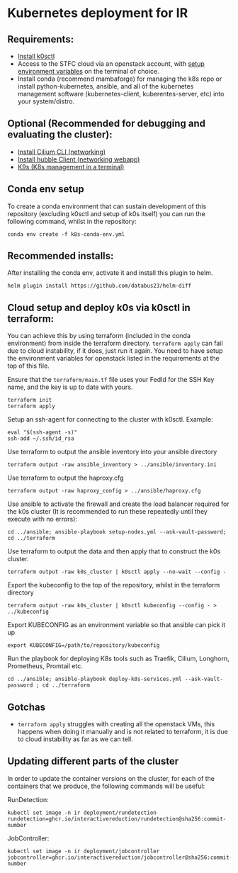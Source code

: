 # Kubernetes deployment for IR

Requirements:
-------------

- [Install k0sctl](https://github.com/k0sproject/k0sctl#installation)
- Access to the STFC cloud via an openstack account, with [setup environment variables](https://stfc-cloud-docs.readthedocs.io/en/latest/howto/CreateVMFromCommandLine.html#setting-up-the-environment-to-select-project) on the terminal of choice.
- Install conda (recommend mambaforge) for managing the k8s repo or install python-kubernetes, ansible, and all of the kubernetes management software (kubernetes-client, kuberentes-server, etc) into your system/distro.

Optional (Recommended for debugging and evaluating the cluster):
----------------------------------------------------------------

- [Install Cilium CLI (networking)](https://docs.cilium.io/en/stable/gettingstarted/k8s-install-default/#install-the-cilium-cli)
- [Install hubble Client (networking webapp)](https://docs.cilium.io/en/v1.10/gettingstarted/hubble_setup/#install-the-hubble-client)
- [K9s (K8s management in a terminal)](https://k9scli.io/topics/install/)

Conda env setup
---------------

To create a conda environment that can sustain development of this repository (excluding k0sctl and setup of k0s itself) you can run the following command, whilst in the repository:

```shell
conda env create -f k8s-conda-env.yml
```

Recommended installs:
---------------------

After installing the conda env, activate it and install this plugin to helm.

```shell
helm plugin install https://github.com/databus23/helm-diff
```

Cloud setup and deploy k0s via k0sctl in terraform:
---------------------------------------------------

You can achieve this by using terraform (included in the conda environment) from inside the terraform directory. `terraform apply` can fail due to cloud instability, if it does, just run it again. You need to have setup the environment variables for openstack listed in the requirements at the top of this file.

Ensure that the `terraform/main.tf` file uses your FedId for the SSH Key name, and the key is up to date with yours.

```shell
terraform init
terraform apply
```

Setup an ssh-agent for connecting to the cluster with k0sctl. Example:

```shell
eval "$(ssh-agent -s)"
ssh-add ~/.ssh/id_rsa
```

Use terraform to output the ansible inventory into your ansible directory

```shell
terraform output -raw ansible_inventory > ../ansible/inventory.ini
```

Use terraform to output the haproxy.cfg

```shell
terraform output -raw haproxy_config > ../ansible/haproxy.cfg
```

Use ansible to activate the firewall and create the load balancer required for the k0s cluster (It is recommended to run these repeatedly until they execute with no errors):

```shell
cd ../ansible; ansible-playbook setup-nodes.yml --ask-vault-password; cd ../terraform
```

Use terraform to output the data and then apply that to construct the k0s cluster.

```shell
terraform output -raw k0s_cluster | k0sctl apply --no-wait --config -
```

Export the kubeconfig to the top of the repository, whilst in the terraform directory

```shell
terraform output -raw k0s_cluster | k0sctl kubeconfig --config - > ../kubeconfig
```

Export KUBECONFIG as an environment variable so that ansible can pick it up

```shell
export KUBECONFIG=/path/to/repository/kubeconfig
```

Run the playbook for deploying K8s tools such as Traefik, Cilium, Longhorn, Prometheus, Promtail etc.

```shell
cd ../ansible; ansible-playbook deploy-k8s-services.yml --ask-vault-password ; cd ../terraform
```

Gotchas
-------

- `terraform apply` struggles with creating all the openstack VMs, this happens when doing it manually and is not related to terraform, it is due to cloud instability as far as we can tell.

Updating different parts of the cluster
---------------------------------------

In order to update the container versions on the cluster, for each of the containers that we produce, the following commands will be useful:

RunDetection:

```shell
kubectl set image -n ir deployment/rundetection rundetection=ghcr.io/interactivereduction/rundetection@sha256:commit-number
```

JobController:

```shell
kubectl set image -n ir deployment/jobcontroller jobcontroller=ghcr.io/interactivereduction/jobcontroller@sha256:commit-number
```
